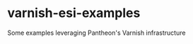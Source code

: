 varnish-esi-examples
====================

Some examples leveraging Pantheon's Varnish infrastructure